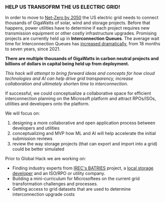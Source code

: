 ### HELP US TRANSOFRM THE US ELECTRIC GRID!

In order to move to [Net-Zero by 2050](https://www.energy.gov/articles/how-were-moving-net-zero-2050) the US electric grid needs to connect thousands of GigaWatts of solar, wind and storage projects. Before that happens, power utilities have to determine if each project requires new transmission equipment or other costly infrastructure upgrades. Promising projects are currently held up in **Interconnection Queues**. The average wait time for Interconnection Queues has [increased dramatically](https://www.utilitydive.com/news/grid-interconnection-queue-berkeley-lab-lbnl-watt-coalition-wind-solar-renewables/647287/), from 18 months to seven years, since 2021.

**There are multiple thousands of GigaWatts in carbon neutral projects and billions of dollars in capital being held up from deployment.**

*This hack will attempt to bring forward ideas and concepts for how cloud technologies and AI can help drive grid transparency, increase collaboration and ultimately shorten time to interconnection*. 

If successful, we could conceptualize a collaborative space for efficient interconnection planning on the Microsoft platform and attract RPOs/ISOs, utilities and developers onto the platform.

We will focus on:
1. designing a more collaborative and open application process between developers and utilities
2. conceptualizing and MVP how ML and AI will help accelerate the initial submission reviews
3. review the way storage projects (that can export and import into a grid) could be better simulated


Prior to Global Hack we are working on:
- Finding industry experts from [IREC's BATRIES](https://www.irecusa.org/programs/batries-storage-interconnection/) project, a [local storage developer](https://granitesourcepower.energy/) and an ISO/RPO or utility company.
- Building a mini-curriculum for Microsoftees on the current grid transformation challenges and processes.
- Getting access to grid datasets that are used to determine interconnection upgrade costs